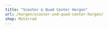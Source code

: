 ```yaml
---
title: "Scooter & Quad Center Horgen"
url: /horgen/scooter-und-quad-center-horgen/
shop: Motorrad
---
```

